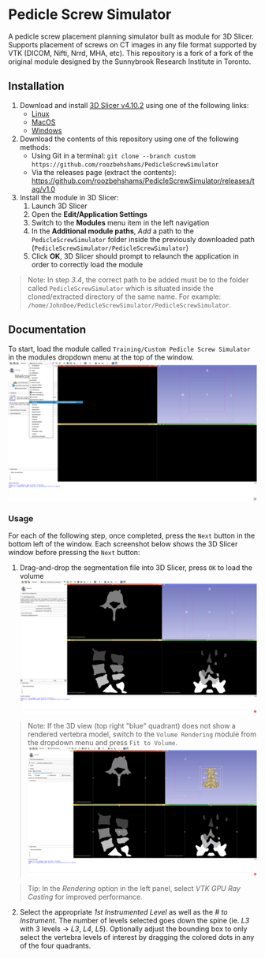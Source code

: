 # Pedicle Screw Simulator

A pedicle screw placement planning simulator built as module for 3D Slicer.
Supports placement of screws on CT images in any file format supported by VTK
(DICOM, Nifti, Nrrd, MHA, etc). This repository is a fork of a fork of the original
module designed by the Sunnybrook Research Institute in Toronto.


## Installation

1. Download and install [3D Slicer v4.10.2](https://slicer.kitware.com/midas3/folder/274) using one of the following links:
    - [Linux](https://slicer.kitware.com/midas3/download/item/435293/Slicer-4.10.2-linux-amd64.tar.gz)
    - [MacOS](https://slicer.kitware.com/midas3/download/item/433773/Slicer-4.10.2-macosx-amd64.dmg)
    - [Windows](https://slicer.kitware.com/midas3/download/item/433684/Slicer-4.10.2-win-amd64.exe)
2. Download the contents of this repository using one of the following methods:
    - Using Git in a terminal: `git clone --branch custom https://github.com/roozbehshams/PedicleScrewSimulator`
    - Via the releases page (extract the contents): https://github.com/roozbehshams/PedicleScrewSimulator/releases/tag/v1.0
3. Install the module in 3D Slicer:
    1. Launch 3D Slicer
    2. Open the **Edit/Application Settings**
    3. Switch to the **Modules** menu item in the left navigation
    4. In the **Additional module paths**, *Add* a path to the `PedicleScrewSimulator` folder inside the previously downloaded path (`PedicleScrewSimulator/PedicleScrewSimulator`)
    5. Click **OK**, 3D Slicer should prompt to relaunch the application in order to correctly load the module

> Note: In step *3.4*, the correct path to be added must be to the folder called `PedicleScrewSimulator` which is situated inside
> the cloned/extracted directory of the same name. For example: `/home/JohnDoe/PedicleScrewSimulator/PedicleScrewSimulator`.

## Documentation

To start, load the module called `Training/Custom Pedicle Screw Simulator` in the modules dropdown menu at the top of the window. ![Initial 3D Slicer view](doc/1-Loading-the-module.png)

### Usage

For each of the following step, once completed, press the `Next` button in the bottom left of the window. Each screenshot below shows the 3D Slicer window before pressing the `Next` button:

1. Drag-and-drop the segmentation file into 3D Slicer, press `OK` to load the volume ![](doc/2-Load-the-spine-segmentation.png)

> Note: If the 3D view (top right "blue" quadrant) does not show a rendered vertebra model, switch to the `Volume Rendering` module from the dropdown menu and press `Fit to Volume`. ![Volume rendering](doc/3-Volume-rendering.png)

> Tip: In the *Rendering* option in the left panel, select *VTK GPU Ray Casting* for improved performance.

2. Select the appropriate *1st Instrumented Level* as well as the *# to Instrument*. The number of levels selected goes down the spine (ie. *L3* with 3 levels -> *L3*, *L4*, *L5*). Optionally adjust the bounding box to only select the vertebra levels of interest by dragging the colored dots in any of the four quadrants.
